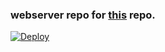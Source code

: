 ### webserver repo for [this](https://github.com/hackelite01/TgGroupVcMusicBot) repo.

[![Deploy](https://www.herokucdn.com/deploy/button.svg)](https://heroku.com/deploy?template=https://github.com/hackelite01/TgGroupMusicVcBotServer)
